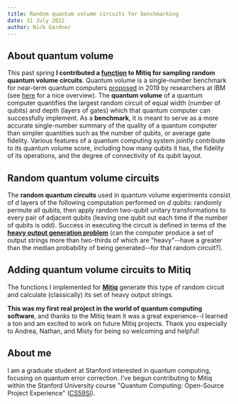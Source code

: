 ```yaml
---
title: Random quantum volume circuits for benchmarking
date: 31 July 2022
author: Nick Gardner
---
```


## About quantum volume
This past spring **I contributed a
[function](https://mitiq.readthedocs.io/en/stable/apidoc.html?highlight=volume#module-mitiq.benchmarks.quantum_volume_circuits)
to Mitiq for sampling random quantum volume circuits**. Quantum volume is
a single-number benchmark for near-term quantum computers
[proposed](https://arxiv.org/abs/1811.12926)
in 2019 by researchers at IBM (see
[here](https://pennylane.ai/qml/demos/quantum_volume.html)
for a nice overview). The **quantum volume** of a quantum computer quantifies the largest
random circuit of equal width (number of qubits) and depth (layers of gates)
which that quantum computer can successfully implement.
As a **benchmark**, it is meant to serve as a more
accurate single-number summary of the quality of a quantum computer than simpler
quantities such as the number of qubits, or average gate fidelity.
Various features of a quantum computing system jointly contribute to its quantum volume
score, including how many qubits it has, the fidelity of its operations,
and the degree of connectivity of its qubit layout.

## Random quantum volume circuits
The **random quantum circuits** used in quantum volume experiments consist of
*d* layers of the following computation performed on *d* qubits:
randomly permute all qubits, then apply random
two-qubit unitary transformations to every pair of adjacent qubits (leaving one
qubit out each time if the number of qubits is odd). Success in executing the
circuit is defined in terms of the
**[heavy output generation problem](https://arxiv.org/abs/1612.05903)**
(can the computer produce a set of output strings more than two-thirds
of which are "heavy"--have a greater than the median probability of
being generated--for that random circuit?).


## Adding quantum volume circuits to Mitiq
The functions I implemented for **[Mitiq](https://mitiq.readthedocs.io/)** generate this type of random circuit
and calculate (classically) its set of heavy output strings.

**This was my first real project in the world of quantum
computing software**, and thanks to the Mitiq team it was a great experience--I
learned a ton and am excited to work on future Mitiq projects.
Thank you especially to Andrea, Nathan, and Misty for being so welcoming and
helpful!


## About me
I am a graduate student at Stanford interested in quantum computing,
focusing on quantum error correction. I've begun contributing to Mitiq within the Stanford University course "Quantum Computing: Open-Source Project Experience" ([CS59SI](https://bulletin.stanford.edu/courses/2232631)).
